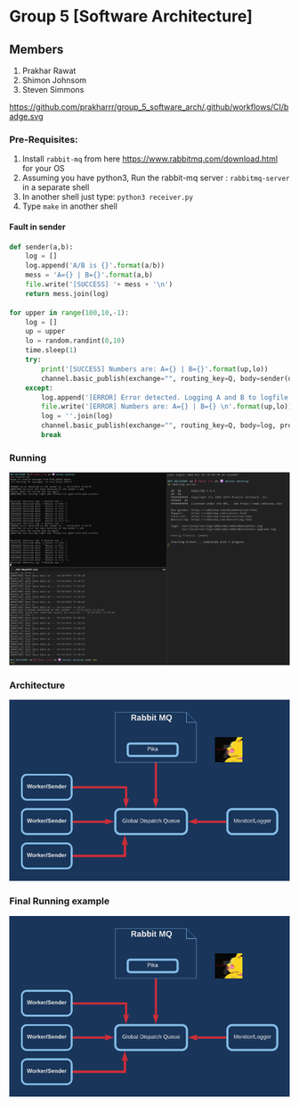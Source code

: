 # Group 5 [Software Architecture]
## Members
1. Prakhar Rawat
2. Shimon Johnsom
3. Steven Simmons

https://github.com/prakharrr/group_5_software_arch/.github/workflows/CI/badge.svg

### Pre-Requisites:
 1. Install `rabbit-mq` from here https://www.rabbitmq.com/download.html for your OS
 2. Assuming you have python3, Run the rabbit-mq server : `rabbitmq-server` in a separate shell
 3. In another shell just type: `python3 receiver.py`
 4. Type `make` in another shell

#### Fault in sender

```python
def sender(a,b):
    log = []
    log.append('A/B is {}'.format(a/b))
    mess = 'A={} | B={}'.format(a,b)
    file.write('[SUCCESS] '+ mess + '\n')
    return mess.join(log)

for upper in range(100,10,-1):
    log = []
    up = upper
    lo = random.randint(0,10)
    time.sleep(1)
    try:
        print('[SUCCESS] Numbers are: A={} | B={}'.format(up,lo))
        channel.basic_publish(exchange="", routing_key=Q, body=sender(up,lo), properties=pika.BasicProperties(delivery_mode=1)) 
    except:
        log.append('[ERROR] Error detected. Logging A and B to logfile!')
        file.write('[ERROR] Numbers are: A={} | B={} \n'.format(up,lo))
        log = ''.join(log)
        channel.basic_publish(exchange="", routing_key=Q, body=log, properties=pika.BasicProperties(delivery_mode=1))   
        break
```

### Running 

![alt text](https://github.com/prakharrr/group_5_software_arch/blob/master/assets/process_all.png "Running instance")

### Architecture
![alt text](https://github.com/prakharrr/group_5_software_arch/blob/master/assets/HB.png "Architecture")

### Final Running example
![alt text](https://github.com/prakharrr/group_5_software_arch/blob/master/assets/HB.png "Detection of HeartBeat")

